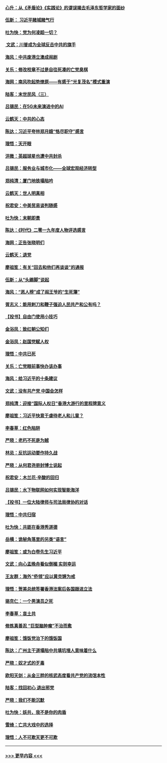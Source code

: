 #### [心升：从《矛盾论》《实践论》的谬误揭去毛泽东哲学家的面纱](../pages/nsc993/n11736962.md?t=12211811) 
#### [伍新： 习近平赌城赌气行](../pages/nsc993/n11736929.md?t=12211811) 
#### [吐为快：党为何凌蹈一切？](../pages/nsc993/n11736915.md?t=12211811) 
#### [ 文武：川普成为全球反击中共的旗手](../pages/nsc993/n11736882.md?t=12211811) 
#### [海风：中共废港立澳成闹剧](../pages/nsc993/n11735857.md?t=12211811) 
#### [关乐：修改校章不过是自往死凑的亡党臭棋](../pages/nsc993/n11735097.md?t=12211811) 
#### [海网：南风吹起势燎原——有感于“光复茂名”模式重演](../pages/nsc993/n11732308.md?t=12211811) 
#### [陆客：末世民风（三）](../pages/nsc993/n11732211.md?t=12211811) 
#### [吕锡民：在5G未来演进中的AI](../pages/nsc993/n11730010.md?t=12211811) 
#### [云鹤天：中共的心态](../pages/nsc993/n11729906.md?t=12211811) 
#### [陈达：习近平夸林郑月娥“恪尽职守”感言](../pages/nsc993/n11729881.md?t=12211811) 
#### [理悟：天开眼](../pages/nsc993/n11729699.md?t=12211811) 
#### [洪微：英超球星也遭中共封杀](../pages/nsc993/n11727243.md?t=12211811) 
#### [吕锡民：服务业与城市化——全球宏观经济转型](../pages/nsc993/n11725845.md?t=12211811) 
#### [郑纯清：厦门地铁塌陷吟](../pages/nsc993/n11725813.md?t=12211811) 
#### [云鹤天：世人明真相](../pages/nsc993/n11725621.md?t=12211811) 
#### [祝君安：中美贸易谈判随感](../pages/nsc993/n11725609.md?t=12211811) 
#### [吐为快：末朝即景](../pages/nsc993/n11723365.md?t=12211811) 
#### [陈达：《时代》二零一九年度人物评选感言](../pages/nsc993/n11723337.md?t=12211811) 
#### [海网：正告张晓明们](../pages/nsc993/n11723228.md?t=12211811) 
#### [云鹤天：退党](../pages/nsc993/n11723056.md?t=12211811) 
#### [廖祖笙：有关“回去和他们再谈谈”的通报](../pages/nsc993/n11722442.md?t=12211811) 
#### [伍新：从“头踢脚”说起](../pages/nsc993/n11722429.md?t=12211811) 
#### [海风：“恶人榜”成了阎王爷的“生死簿”](../pages/nsc993/n11722272.md?t=12211811) 
#### [胥志义：能用剌刀和鞭子强迫人民共产和公有吗？](../pages/nsc993/n11720569.md?t=12211811) 
#### [【投书】自由门使用小技巧](../pages/nsc993/n11720180.md?t=12211811) 
#### [金浴凤：致红朝公知们](../pages/nsc993/n11720563.md?t=12211811) 
#### [金浴凤：赵国党赋人权](../pages/nsc993/n11720533.md?t=12211811) 
#### [理悟：中共已死](../pages/nsc993/n11720233.md?t=12211811) 
#### [关乐：亡党眼前事快办该办事](../pages/nsc993/n11719160.md?t=12211811) 
#### [海风：给习近平的十条建议](../pages/nsc993/n11717616.md?t=12211811) 
#### [文武：没有共产党 中国会怎样](../pages/nsc993/n11717584.md?t=12211811) 
#### [郑纯清：迎接“国际人权日”香港大游行的里程牌意义](../pages/nsc993/n11717417.md?t=12211811) 
#### [廖祖笙：习近平快意于虐待老人和儿童？](../pages/nsc993/n11715313.md?t=12211811) 
#### [李春草：红色陷阱](../pages/nsc993/n11715029.md?t=12211811) 
#### [严晓：老朽不死是为贼](../pages/nsc993/n11712910.md?t=12211811) 
#### [林忌：反抗运动要作持久战](../pages/nsc993/n11712623.md?t=12211811) 
#### [严晓：从何君尧册封博士说起](../pages/nsc993/n11712465.md?t=12211811) 
#### [祝君安：木兰花·辛酸的回归](../pages/nsc993/n11712381.md?t=12211811) 
#### [吕锡民：水下物联网如何实现智能海洋](../pages/nsc993/n11711158.md?t=12211811) 
#### [【投书】一位大陆律师与司法局律协的对话](../pages/nsc993/n11709675.md?t=12211811) 
#### [理悟：中共归宿](../pages/nsc993/n11710059.md?t=12211811) 
#### [吐为快：共匪在香港秀道德](../pages/nsc993/n11709979.md?t=12211811) 
#### [岳横：诡秘角落里的另类“语言”](../pages/nsc993/n11709792.md?t=12211811) 
#### [廖祖笙：或为白卷先生习近平](../pages/nsc993/n11708330.md?t=12211811) 
#### [文武：向心孟晚舟看似倒楣 实则幸运](../pages/nsc993/n11708236.md?t=12211811) 
#### [王友群：海外“侨领”应以黄克锵为戒](../pages/nsc993/n11706176.md?t=12211811) 
#### [理悟：贺美总统签署香港法案后各国跟进立法](../pages/nsc993/n11706853.md?t=12211811) 
#### [骆克仁：一个男演员之死](../pages/nsc993/n11706677.md?t=12211811) 
#### [李春草：哀土共](../pages/nsc993/n11706255.md?t=12211811) 
#### [修炼真善忍 “巨型脑肿瘤”不治而愈](../pages/nsc993/n11705340.md?t=12211811) 
#### [廖祖笙：饿饭党治下的饿饭国](../pages/nsc993/n11705085.md?t=12211811) 
#### [陈达：广州主干道塌陷中共填坑埋人意味着什么](../pages/nsc993/n11705046.md?t=12211811) 
#### [严晓：奴才式的歹毒](../pages/nsc993/n11704826.md?t=12211811) 
#### [欧阳天剑：从金三胖的核武态度看共产党的流氓本性](../pages/nsc993/n11702238.md?t=12211811) 
#### [陆客：找回初心 退出邪党](../pages/nsc993/n11702213.md?t=12211811) 
#### [严晓：我们不能沉默](../pages/nsc993/n11702110.md?t=12211811) 
#### [吐为快：妖共，我不是你的肉盾](../pages/nsc993/n11701366.md?t=12211811) 
#### [雪绮：亡共大戏中的选择](../pages/nsc993/n11699922.md?t=12211811) 
#### [理悟：人不可欺天更不可欺](../pages/nsc993/n11699657.md?t=12211811) 

----
#### [ >>> 更早内容 <<< ](../indexes/nsc993-earlier.md)
